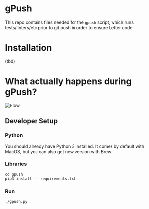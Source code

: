 gPush
=====
This repo contains files needed for the `gpush` script, which runs tests/linters/etc prior to git push in order to ensure better code

Installation
===========================

(tbd)


What actually happens during gPush?
================

![Flow](https://github.com/nitidbit/gpush/blob/release/v2-hackathon/gpush_diagram.png?raw=true)

Developer Setup
---------------

### Python
You should already have Python 3 installed. It comes by default with MacOS, but you can
also get new version with Brew

### Libraries
    cd gpush
    pip3 install -r requirements.txt

### Run
    ./gpush.py
